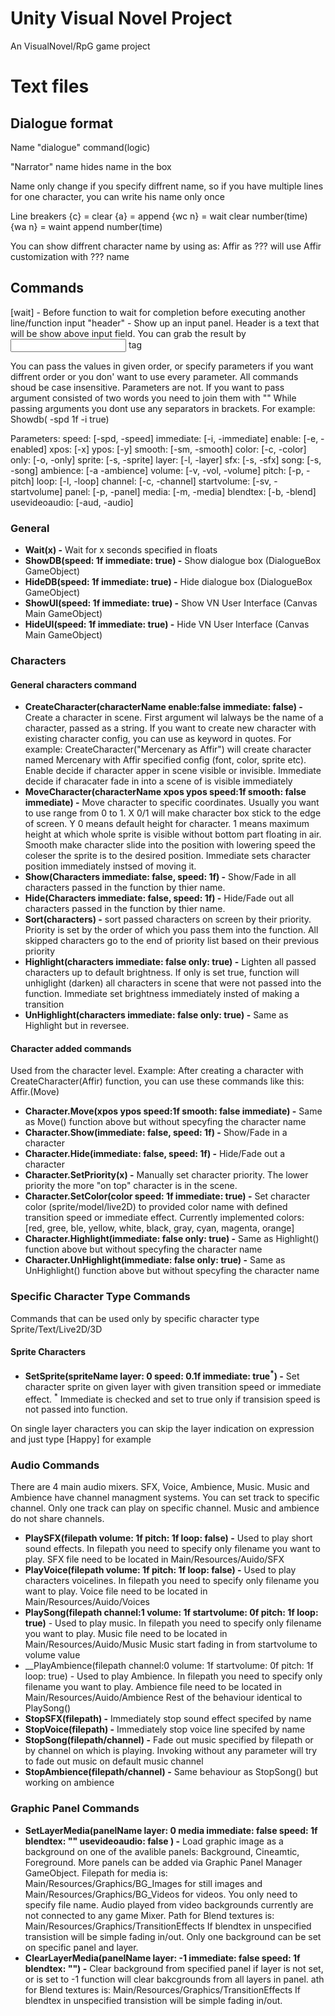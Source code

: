 # Unity Visual Novel Project
An VisualNovel/RpG game project

# Text files

## Dialogue format

Name "dialogue" command(logic)

"Narrator" name hides name in the box

Name only change if you specify diffrent name, so if you have multiple lines for one character, you can write his name only once

Line breakers
{c}	= clear
{a}	= append
{wc n}	= wait clear number(time)
{wa n}	= waint append number(time)

You can show diffrent character name by using as:
Affir as ??? will use Affir customization with ??? name

## Commands
[wait] - Before function to wait for completion before executing another line/function
input "header" - Show up an input panel. Header is a text that will be show above input field. You can grab the result by <input> tag

You can pass the values in given order, or specify parameters if you want diffrent order or you don' want to use every parameter.
All commands shoud be case insensitive. Parameters are not. If you want to pass argument consisted of two words you need to join them with ""
While passing arguments you dont use any separators in brackets. For example:
Showdb( -spd 1f -i true)


Parameters:
speed:			[-spd, -speed]
immediate:		[-i, -immediate]
enable:			[-e, -enabled]
xpos:			[-x]
ypos:			[-y]
smooth:			[-sm, -smooth]
color:			[-c, -color]
only:			[-o, -only]
sprite:			[-s, -sprite]
layer:			[-l, -layer]
sfx:			[-s, -sfx]
song:			[-s, -song]
ambience:		[-a -ambience]
volume:			[-v, -vol, -volume]
pitch:			[-p, -pitch]
loop:			[-l, -loop]
channel:		[-c, -channel]
startvolume:	[-sv, -startvolume]
panel:			[-p, -panel]
media:			[-m, -media]
blendtex:		[-b, -blend]
usevideoaudio:	[-aud, -audio]

### General
* __Wait(x) -__ Wait for x seconds specified in floats
* __ShowDB(speed: 1f immediate: true) -__ Show dialogue box (DialogueBox GameObject)
* __HideDB(speed: 1f immediate: true) -__ Hide dialogue box (DialogueBox GameObject)
* __ShowUI(speed: 1f immediate: true) -__ Show VN User Interface (Canvas Main GameObject)
* __HideUI(speed: 1f immediate: true) -__ Hide VN User Interface (Canvas Main GameObject)


### Characters
#### General characters command
* __CreateCharacter(characterName enable:false immediate: false) -__ Create a character in scene. 
		First argument wil lalways be the name of a character, passed as a string. If you want 
		to create new character with existing character config, you can use as keyword in quotes.
		For example: CreateCharacter("Mercenary as Affir") will create character named Mercenary
		with Affir specified config (font, color, sprite etc). Enable decide if character apper
		in scene visible or invisible. Immediate decide if characater fade in into a scene of is
		visible immediately
* __MoveCharacter(characterName xpos ypos speed:1f smooth: false immediate) -__ Move character to specific coordinates.
		Usually you want to use range from 0 to 1. X 0/1 will make character box stick to the edge of
		screen. Y 0 means default height for character. 1 means maximum height at which whole sprite 
		is visible without bottom part floating in air. Smooth make character slide into the position
		with lowering speed the coleser the sprite is to the desired position. Immediate sets character
		position immediately instsed of moving it.
* __Show(Characters immediate: false, speed: 1f) -__ Show/Fade in all characters passed in the function by thier name.
* __Hide(Characters immediate: false, speed: 1f) -__ Hide/Fade out all characters passed in the function by thier name.
* __Sort(characters) -__ sort passed characters on screen by their priority. Priority is set by the order of 
		which you pass them into the function. All skipped characters go to the end of priority list 
		based on their previous priority
* __Highlight(characters immediate: false only: true) -__ Lighten all passed characters up to default brightness. 
		If only is set true, function will unhiglight (darken) all characters in scene that were not passed
		into the function. Immediate set brightness immediately insted of making a transition
* __UnHighlight(characters immediate: false only: true) -__ Same as Highlight but in reversee.

#### Character added commands
Used from the character level. Example: 
After creating a character with CreateCharacter(Affir) function, you can use these commands like this:
Affir.(Move)

* __Character.Move(xpos ypos speed:1f smooth: false immediate) -__ Same as Move() function above but without specyfing
		the character name
* __Character.Show(immediate: false, speed: 1f) -__ Show/Fade in a character
* __Character.Hide(immediate: false, speed: 1f) -__ Hide/Fade out a character
* __Character.SetPriority(x) -__ Manually set character priority. The lower priority the more "on top" character is
		in the scene.
* __Character.SetColor(color speed: 1f immediate: true) -__ Set character color (sprite/model/live2D) to provided color name with
		defined transition speed or immediate effect. Currently implemented colors: [red, gree, ble, yellow, white,
		black, gray, cyan, magenta, orange]
* __Character.Highlight(immediate: false only: true) -__ Same as Highlight() function above but without specyfing
		the character name
* __Character.UnHighlight(immediate: false only: true) -__ Same as UnHighlight() function above but without specyfing
		the character name
### Specific Character Type Commands
Commands that can be used only by specific character type Sprite/Text/Live2D/3D
#### Sprite Characters
* __SetSprite(spriteName layer: 0 speed: 0.1f immediate: true<sup>*</sup>) -__ Set character sprite on given layer with
		given transition speed or immediate effect.
		<sup>*</sup> Immediate is checked and set to true only if transision speed is not passed into function.
		
On single layer characters you can skip the layer indication on expression and just type [Happy] for example	
### Audio Commands
There are 4 main audio mixers. SFX, Voice, Ambience, Music. Music and Ambience have channel managment systems. You can
set track to specific channel. Only one track can play on specific channel. Music and ambience do not share channels. 

* __PlaySFX(filepath volume: 1f pitch: 1f loop: false) -__ Used to play short sound effects. In filepath you need to
		specify only filename you want to play. SFX file need to be located in Main/Resources/Auido/SFX
* __PlayVoice(filepath volume: 1f pitch: 1f loop: false) -__ Used to play characters voicelines. In filepath you need to
		specify only filename you want to play. Voice file need to be located in Main/Resources/Auido/Voices
* __PlaySong(filepath channel:1 volume: 1f startvolume: 0f pitch: 1f loop: true)__ - Used to play music. In filepath 
		you need to specify only filename you want to play. Music file need to be located in Main/Resources/Auido/Music
		Music start fading in from  startvolume to volume value
* __PlayAmbience(filepath channel:0 volume: 1f startvolume: 0f pitch: 1f loop: true) - Used to play Ambience. In filepath
		 you need to specify only filename you want to play. Ambience file need to be located in Main/Resources/Auido/Ambience
		 Rest of the behaviour identical to PlaySong()
* __StopSFX(filepath) -__ Immediately stop sound effect specifed by name
* __StopVoice(filepath) -__ Immediately stop voice line specifed by name
* __StopSong(filepath/channel) -__ Fade out music specified by filepath or by channel on which is playing. Invoking without
		any parameter will try to fade out music on default music channel
* __StopAmbience(filepath/channel) -__ Same behaviour as StopSong() but working on ambience

### Graphic Panel Commands
* __SetLayerMedia(panelName layer: 0 media immediate: false speed: 1f blendtex: "" usevideoaudio: false ) -__ Load graphic
		image as a background on one of the avalible panels: Background, Cineamtic, Foreground. More panels can be added
		via Graphic Panel Manager GameObject. Filepath for media is: Main/Resources/Graphics/BG_Images for still images and
		Main/Resources/Graphics/BG_Videos for videos. You only need to specify file name. Audio played from video backgrounds 
		currently are not connected to any game Mixer. Path for Blend textures is: Main/Resources/Graphics/TransitionEffects
		If blendtex in unspecified transistion will be simple fading in/out. Only one background can be set on specific 
		panel and layer.
* __ClearLayerMedia(panelName layer: -1 immediate: false speed: 1f blendtex: "") -__ Clear background from specified panel
		if layer is not set, or is set to -1 function will clear bakcgrounds from all layers in panel. ath for Blend textures
		is: Main/Resources/Graphics/TransitionEffects If blendtex in unspecified transistion will be simple fading in/out.


